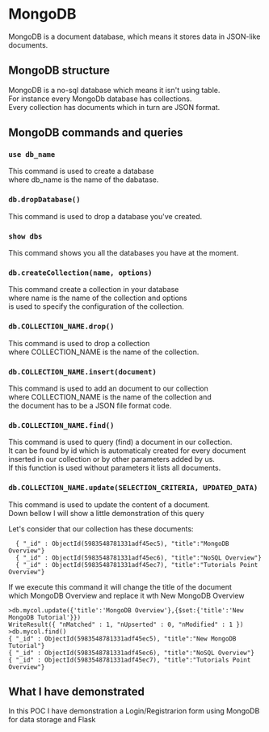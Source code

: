# MongoDB

MongoDB is a document database, which means it stores data in JSON-like documents.

## MongoDB structure

MongoDB is a no-sql database which means it isn't using table.\
For instance every MongoDb database has collections.\
Every collection has documents which in turn are JSON format.

## MongoDB commands and queries

### `use db_name`

This command is used to create a database\
where db_name is the name of the dabatase.

### `db.dropDatabase()`

This command is used to drop a database you've created.

### `show dbs`

This command shows you all the databases you have at the moment.

### `db.createCollection(name, options)`

This command create a collection in your database\
where name is the name of the collection and options\
is used to specify the configuration of the collection.

### `db.COLLECTION_NAME.drop()`

This command is used to drop a collection\
where COLLECTION_NAME is the name of the collection.

### `db.COLLECTION_NAME.insert(document)`

This command is used to add an document to our collection\
where COLLECTION_NAME is the name of the collection and\
the document has to be a JSON file format code.

### `db.COLLECTION_NAME.find()`

This command is used to query (find) a document in our collection.\
It can be found by id which is automaticaly created for every document\
inserted in our collection or by other parameters added by us.\
If this function is used without parameters it lists all documents.

### `db.COLLECTION_NAME.update(SELECTION_CRITERIA, UPDATED_DATA)`

This command is used to update the content of a document.\
Down bellow I will show a little demonstration of this query

Let's consider that our collection has these documents:
```
  { "_id" : ObjectId(5983548781331adf45ec5), "title":"MongoDB Overview"}
  { "_id" : ObjectId(5983548781331adf45ec6), "title":"NoSQL Overview"}
  { "_id" : ObjectId(5983548781331adf45ec7), "title":"Tutorials Point Overview"}  
```
If we execute this command it will change the title of the document\
which MongoDB Overview and replace it wth New MongoDB Overview

```
>db.mycol.update({'title':'MongoDB Overview'},{$set:{'title':'New MongoDB Tutorial'}})
WriteResult({ "nMatched" : 1, "nUpserted" : 0, "nModified" : 1 })
>db.mycol.find()
{ "_id" : ObjectId(5983548781331adf45ec5), "title":"New MongoDB Tutorial"}
{ "_id" : ObjectId(5983548781331adf45ec6), "title":"NoSQL Overview"}
{ "_id" : ObjectId(5983548781331adf45ec7), "title":"Tutorials Point Overview"}
```

## What I have demonstrated

In this POC I have demonstration a Login/Registrarion form using MongoDB for data storage and Flask

